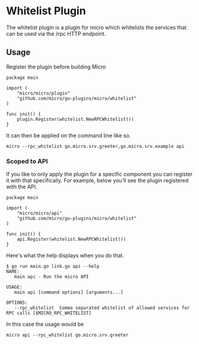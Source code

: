 # Whitelist Plugin

The whitelist plugin is a plugin for micro which whitelists the services that can be used via the /rpc HTTP endpoint.

## Usage

Register the plugin before building Micro

```
package main

import (
	"micro/micro/plugin"
	"github.com/micro/go-plugins/micro/whitelist"
)

func init() {
	plugin.Register(whitelist.NewRPCWhitelist())
}
```

It can then be applied on the command line like so.

```
micro --rpc_whitelist go.micro.srv.greeter,go.micro.srv.example api
```

### Scoped to API

If you like to only apply the plugin for a specific component you can register it with that specifically. 
For example, below you'll see the plugin registered with the API.

```
package main

import (
	"micro/micro/api"
	"github.com/micro/go-plugins/micro/whitelist"
)

func init() {
	api.Register(whitelist.NewRPCWhitelist())
}
```

Here's what the help displays when you do that.

```
$ go run main.go link.go api --help
NAME:
   main api - Run the micro API

USAGE:
   main api [command options] [arguments...]

OPTIONS:
   --rpc_whitelist 	Comma separated whitelist of allowed services for RPC calls [$MICRO_RPC_WHITELIST]
```

In this case the usage would be

```
micro api --rpc_whitelist go.micro.srv.greeter
```
